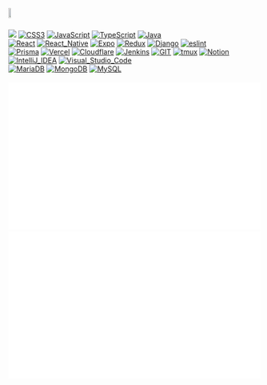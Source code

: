 <!-- ## 👋 &nbsp;Hey there! I'm Grits -->
<img src="https://www.ginos.codes/logo.jpg" width="10%" height="10%" ></img>
#### 
<a href="https://developer.mozilla.org/en-US/docs/Web/HTML">![](https://img.shields.io/badge/HTML5-E34F26?style=for-the-badge&logo=html5&logoColor=white)</a>
<a href="https://developer.mozilla.org/en-US/docs/Web/CSS">![CSS3](https://img.shields.io/badge/CSS3-1572B6?style=for-the-badge&logo=css3&logoColor=white)</a>
<a href="https://developer.mozilla.org/en-US/docs/Web/Javascript">![JavaScript](https://img.shields.io/badge/JavaScript-323330?style=for-the-badge&logo=javascript&logoColor=F7DF1E)</a>
<a href="https://www.typescriptlang.org/">![TypeScript](https://img.shields.io/badge/TypeScript-007ACC?style=for-the-badge&logo=typescript&logoColor=white)</a>
<a href="https://www.java.com/es/">![Java](https://img.shields.io/badge/Java-ED8B00?style=for-the-badge&logo=openjdk&logoColor=white)</a>    
<a href="https://react.dev/">![React](https://img.shields.io/badge/React-20232A?style=for-the-badge&logo=react&logoColor=61DAFB)</a>
<a href="https://reactnative.dev/">![React_Native](https://img.shields.io/badge/React_Native-20232A?style=for-the-badge&logo=react&logoColor=61DAFB)</a>
<a href="https://expo.dev/">![Expo](https://img.shields.io/badge/Expo-000?style=for-the-badge&logo=expo&logoColor=white)</a>
<a href="https://redux.js.org/">![Redux](https://img.shields.io/badge/Redux-593D88?style=for-the-badge&logo=redux&logoColor=white)</a>
<a href="https://www.djangoproject.com/">![Django](https://img.shields.io/badge/Django-092E20?style=for-the-badge&logo=django&logoColor=white)</a>
<a href="https://eslint.org/">![eslint](https://img.shields.io/badge/eslint-3A33D1?style=for-the-badge&logo=eslint&logoColor=white)</a>        
<a href="https://www.prisma.io/">![Prisma](https://img.shields.io/badge/Prisma-3982CE?style=for-the-badge&logo=Prisma&logoColor=white)</a>
<a href="https://vercel.com/">![Vercel](https://img.shields.io/badge/Vercel-000000?style=for-the-badge&logo=vercel&logoColor=white)</a>
<a href="https://cloudflare.com/">![Cloudflare](https://img.shields.io/badge/Cloudflare-F38020?style=for-the-badge&logo=Cloudflare&logoColor=white)</a>
<a href="https://www.jenkins.io/">![Jenkins](https://img.shields.io/badge/Jenkins-D24939?style=for-the-badge&logo=Jenkins&logoColor=white)</a>
<a href="https://git-scm.com/">![GIT](https://img.shields.io/badge/GIT-E44C30?style=for-the-badge&logo=git&logoColor=white)</a>
<a href="https://github.com/tmux/tmux">![tmux](https://img.shields.io/badge/tmux-1BB91F?style=for-the-badge&logo=tmux&logoColor=white)</a>
<a href="https://www.notion.so/">![Notion](https://img.shields.io/badge/Notion-000000?style=for-the-badge&logo=notion&logoColor=white)</a>     
<a href="https://www.jetbrains.com/idea/">![IntelliJ_IDEA](https://img.shields.io/badge/IntelliJ_IDEA-000000.svg?style=for-the-badge&logo=intellij-idea&logoColor=white)</a>
<a href="https://code.visualstudio.com/">![Visual_Studio_Code](https://img.shields.io/badge/Visual_Studio_Code-0078D4?style=for-the-badge&logo=visual%20studio%20code&logoColor=white)</a>    
<a href="https://mariadb.org/">![MariaDB](https://img.shields.io/badge/MariaDB-003545?style=for-the-badge&logo=mariadb&logoColor=white)</a>
<a href="https://www.mongodb.com">![MongoDB](https://img.shields.io/badge/MongoDB-4EA94B?style=for-the-badge&logo=mongodb&logoColor=white)</a>
<a href="https://www.mysql.com/">![MySQL](https://img.shields.io/badge/MySQL-005C84?style=for-the-badge&logo=mysql&logoColor=white)</a>
#### 
![](https://github.com/PineAppleGrits/github-stats/blob/master/generated/overview.svg#gh-dark-mode-only)
![](https://github.com/PineAppleGrits/github-stats/blob/master/generated/languages.svg#gh-dark-mode-only)
